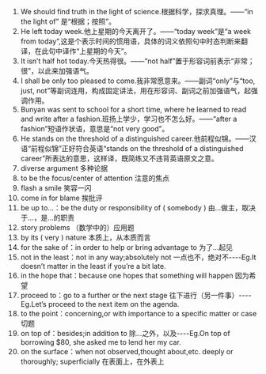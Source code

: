 1. We should find truth in the light of science.根据科学，探求真理。——“in the light of” 是“根据；按照”。
2. He left today week.他上星期的今天离开了。——“today week”是“a week from today”,这是个表示时间的惯用语，具体的词义依照句中时态判断来翻译，在此句中译作“上星期的今天”。
3. It isn’t half hot today.今天热得很。——“not half”置于形容词前表示“非常；很”，以此来加强语气。
4. I shall be only too pleased to come.我非常愿意来。——副词“only”与“too, just, not”等副词连用，构成固定讲法，用在形容词、副词之前加强语气，起强调作用。
5. Bunyan was sent to school for a short time, where he learned to read and write after a fashion.班扬上学少，学习也不怎么好。——“after a fashion”短语作状语，意思是“not very good”。
6. He stands on the threshold of a distinguished career.他前程似锦。——汉语“前程似锦”正好符合英语“stands on the threshold of a distinguished career”所表达的意思，这样译，既简练又不违背英语原文之意。
7. diverse argument 多种论据 
8. to be the focus/center of attention 注意的焦点
9. flash a smile 笑容一闪
10. come in for blame 挨批评
11. be up to...：be the duty or responsibility of ( somebody ) 由...做主，取决于...，是...的职责
12. story problems  （数学中的）应用题
13. by its ( very ) nature  本质上，从本质而言
14. for the sake of：in order to help or bring advantage to 为了...起见
15. not in the least：not in any way;absolutely not 一点也不，绝对不----Eg.It doesn’t matter in the least if you’re a bit late.
16. in the hope that：because one hopes that something will happen 因为希望
17. proceed to：go to a further or the next stage  往下进行（另一件事）----Eg.Let’s proceed to the next item on the agenda.
18. to the point：concerning,or with importance to a specific matter or case切题
19. on top of：besides;in addition to  除...之外，以及----Eg.On top of borrowing $80, she asked me to lend her my car.
20. on the surface：when not observed,thought about,etc. deeply or thoroughly; superficially 在表面上，在外表上